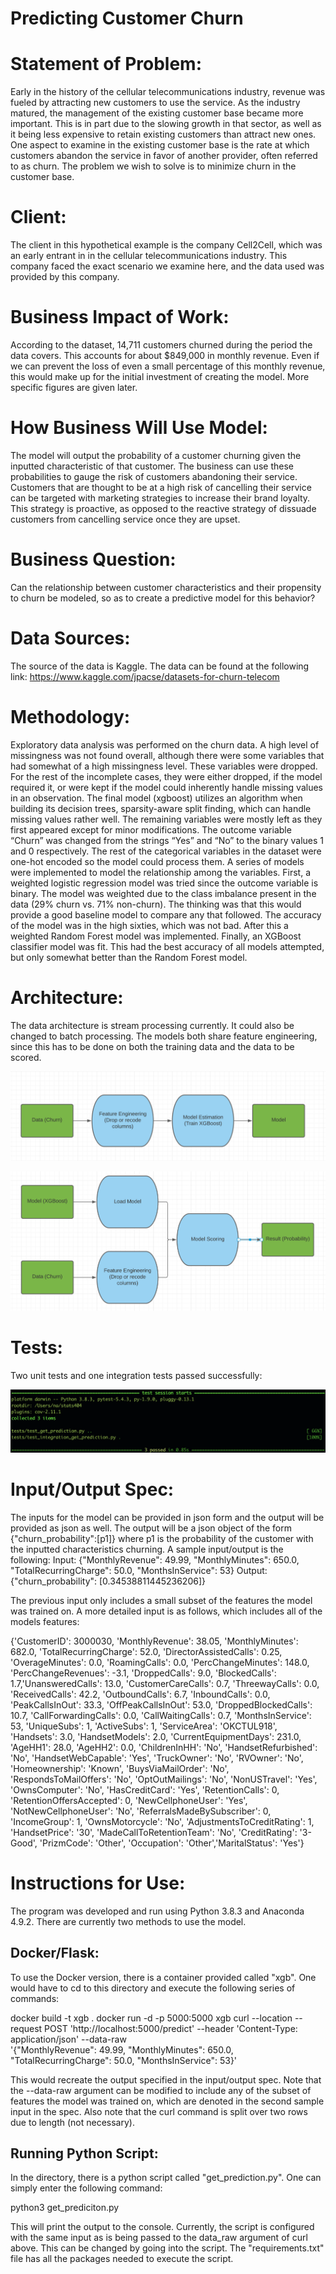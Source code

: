 # Predicting Customer Churn #

# Statement of Problem: #
Early in the history of the cellular telecommunications industry, revenue was fueled by attracting new customers to use the service. As the industry matured, the management of the existing customer base became more important. This is in part due to the slowing growth in that sector, as well as it being less expensive to retain existing customers than attract new ones. One aspect to examine in the existing customer base is the rate at which customers abandon the service in favor of another provider, often referred to as churn. The problem we wish to solve is to minimize churn in the customer base. 

# Client: #
The client in this hypothetical example is the company Cell2Cell, which was an early entrant in in the cellular telecommunications industry. This company faced the exact scenario we examine here, and the data used was provided by this company.

# Business Impact of Work: #
According to the dataset, 14,711 customers churned during the period the data covers. This accounts for about $849,000 in monthly revenue. Even if we can prevent the loss of even a small percentage of this monthly revenue, this would make up for the initial investment of creating the model. More specific figures are given later.

# How Business Will Use Model: #
The model will output the probability of a customer churning given the inputted characteristic of that customer. The business can use these probabilities to gauge the risk of customers abandoning their service. Customers that are thought to be at a high risk of cancelling their service can be targeted with marketing strategies to increase their brand loyalty. This strategy is proactive, as opposed to the reactive strategy of dissuade customers from cancelling service once they are upset.

# Business Question: #
Can the relationship between customer characteristics and their propensity to churn be modeled, so as to create a predictive model for this behavior? 

# Data Sources: #
The source of the data is Kaggle. The data can be found at the following link: https://www.kaggle.com/jpacse/datasets-for-churn-telecom

# Methodology: #
Exploratory data analysis was performed on the churn data. A high level of missingness was not found overall, although there were some variables that had somewhat of a high missingness level. These variables were dropped. For the rest of the incomplete cases, they were either dropped, if the model required it, or were kept if the model could inherently handle missing values in an observation. The final model (xgboost) utilizes an algorithm when building its decision trees, sparsity-aware split finding, which can handle missing values rather well. The remaining variables were mostly left as they first appeared except for minor modifications. The outcome variable “Churn” was changed from the strings “Yes” and “No” to the binary values 1 and 0 respectively. The rest of the categorical variables in the dataset were one-hot encoded so the model could process them.
A series of models were implemented to model the relationship among the variables. First, a weighted logistic regression model was tried since the outcome variable is binary. The model was weighted due to the class imbalance present in the data (29% churn vs. 71% non-churn). The thinking was that this would provide a good baseline model to compare any that followed. The accuracy of the model was in the high sixties, which was not bad. After this a weighted Random Forest model was implemented. Finally, an XGBoost classifier model was fit. This had the best accuracy of all models attempted, but only somewhat better than the Random Forest model.

# Architecture: #
The data architecture is stream processing currently. It could also be changed to batch processing. The models both share feature engineering, since this has to be done on both the training data and the data to be scored.

![Training](training_diag.png)


![Scoring](scoring_diag.png)
 
 # Tests: #
 Two unit tests and one integration tests passed successfully:
 
 ![Unit and Integration](tests.png)

 # Input/Output Spec: #
 
 The inputs for the model can be provided in json form and the output will be provided as json as well. The output will be a json object of the form {"churn_probability":[p1]} where p1 is the probability of the customer with the inputted characteristics churning.
 A sample input/output is the following:
 Input:
 {"MonthlyRevenue": 49.99, "MonthlyMinutes": 650.0, "TotalRecurringCharge": 50.0, "MonthsInService": 53}
 Output:
 {"churn_probability": [0.34538811445236206]}
 
 The previous input only includes a small subset of the features the model was trained on. A more detailed input is as follows, which includes all of the models features:
 
 {'CustomerID': 3000030, 'MonthlyRevenue': 38.05, 'MonthlyMinutes': 682.0, 'TotalRecurringCharge': 52.0,
 'DirectorAssistedCalls': 0.25, 'OverageMinutes': 0.0, 'RoamingCalls': 0.0, 'PercChangeMinutes': 148.0, 
 'PercChangeRevenues': -3.1, 'DroppedCalls': 9.0, 'BlockedCalls': 1.7,'UnansweredCalls': 13.0,
 'CustomerCareCalls': 0.7, 'ThreewayCalls': 0.0, 'ReceivedCalls': 42.2, 'OutboundCalls': 6.7,
 'InboundCalls': 0.0, 'PeakCallsInOut': 33.3, 'OffPeakCallsInOut': 53.0, 'DroppedBlockedCalls': 10.7,
 'CallForwardingCalls': 0.0, 'CallWaitingCalls': 0.7, 'MonthsInService': 53, 'UniqueSubs': 1,  'ActiveSubs': 1,
 'ServiceArea': 'OKCTUL918', 'Handsets': 3.0, 'HandsetModels': 2.0, 'CurrentEquipmentDays': 231.0,
 'AgeHH1': 28.0, 'AgeHH2': 0.0, 'ChildrenInHH': 'No', 'HandsetRefurbished': 'No', 'HandsetWebCapable': 'Yes',
 'TruckOwner': 'No', 'RVOwner': 'No', 'Homeownership': 'Known', 'BuysViaMailOrder': 'No', 
 'RespondsToMailOffers': 'No', 'OptOutMailings': 'No', 'NonUSTravel': 'Yes', 'OwnsComputer': 'No', 
 'HasCreditCard': 'Yes', 'RetentionCalls': 0, 'RetentionOffersAccepted': 0, 'NewCellphoneUser': 'Yes', 
 'NotNewCellphoneUser': 'No', 'ReferralsMadeBySubscriber': 0, 'IncomeGroup': 1, 'OwnsMotorcycle': 'No',
 'AdjustmentsToCreditRating': 1, 'HandsetPrice': '30', 'MadeCallToRetentionTeam': 'No', 
 'CreditRating': '3-Good', 'PrizmCode': 'Other', 'Occupation': 'Other','MaritalStatus': 'Yes'}
 
 # Instructions for Use: #
 
 The program was developed and run using Python 3.8.3 and Anaconda 4.9.2. There are currently two methods to use the model.
 
 ## Docker/Flask: ##
 To use the Docker version, there is a container provided called "xgb". One would have to cd to this directory and execute the following series of commands:
 
 docker build -t xgb .
 docker run -d -p 5000:5000 xgb
 curl --location --request POST 'http://localhost:5000/predict' --header 'Content-Type: application/json' --data-raw \
'{"MonthlyRevenue": 49.99, "MonthlyMinutes": 650.0, "TotalRecurringCharge": 50.0, "MonthsInService": 53}'

 This would recreate the output specified in the input/output spec. Note that the --data-raw argument can be modified to include any of the subset of features the model was trained on, which are denoted in the second sample input in the spec.
 Also note that the curl command is split over two rows due to length (not necessary).
 
 ## Running Python Script: ##
 In the directory, there is a python script called "get_prediction.py". One can simply enter the following command:
 
 python3 get_prediciton.py
 
 This will print the output to the console. Currently, the script is configured with the same input as is being passed to the data_raw argument of curl above. This can be changed by going into the script. The "requirements.txt" file has all the packages needed to execute the script.
 
 
 
 